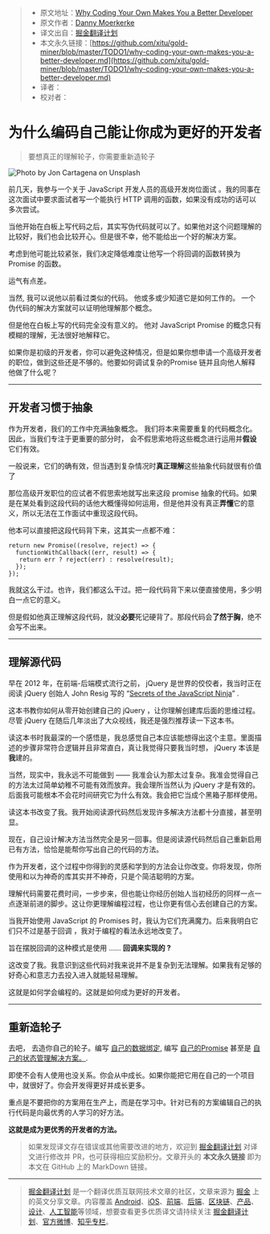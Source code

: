 > * 原文地址：[Why Coding Your Own Makes You a Better Developer](https://medium.com/better-programming/why-coding-your-own-makes-you-a-better-developer-5c53439c5e4a)
> * 原文作者：[Danny Moerkerke](https://medium.com/@dannymoerkerke)
> * 译文出自：[掘金翻译计划](https://github.com/xitu/gold-miner)
> * 本文永久链接：[https://github.com/xitu/gold-miner/blob/master/TODO1/why-coding-your-own-makes-you-a-better-developer.md](https://github.com/xitu/gold-miner/blob/master/TODO1/why-coding-your-own-makes-you-a-better-developer.md)
> * 译者：
> * 校对者：

# 为什么编码自己能让你成为更好的开发者

> 要想真正的理解轮子，你需要重新造轮子

![Photo by [Jon Cartagena](https://unsplash.com/@cartega?utm_source=medium&utm_medium=referral) on [Unsplash](https://unsplash.com?utm_source=medium&utm_medium=referral)](https://cdn-images-1.medium.com/max/10368/0*nbaB-g7qNeIhN7iN)

 前几天，我参与一个关于 JavaScript 开发人员的高级开发岗位面试 。我的同事在这次面试中要求面试者写一个能执行 HTTP 调用的函数，如果没有成功的话可以多次尝试。

当他开始在白板上写代码之后，其实写伪代码就可以了。如果他对这个问题理解的比较好，我们也会比较开心。但是很不幸，他不能给出一个好的解决方案。

考虑到他可能比较紧张，我们决定降低难度让他写一个将回调的函数转换为 Promise 的函数。

运气有点差。

当然,  我可以说他以前看过类似的代码。  他或多或少知道它是如何工作的。 一个伪代码的解决方案就可以证明他理解那个概念。

 但是他在白板上写的代码完全没有意义的。 他对 JavaScript Promise 的概念只有模糊的理解，无法很好地解释它。 

如果你是初级的开发者，你可以避免这种情况，但是如果你想申请一个高级开发者的职位，做到这些还是不够的。他要如何调试复杂的Promise 链并且向他人解释他做了什么呢？

---

## 开发者习惯于抽象

 作为开发者，我们的工作中充满抽象概念。 我们将本来需要重复的代码概念化。 因此，当我们专注于更重要的部分时， 会不假思索地将这些概念进行运用并**假设**它们有效。

 一般说来，它们的确有效，但当遇到复杂情况时**真正理解**这些抽象代码就很有价值了  

那位高级开发职位的应试者不假思索地就写出来这段 promise 抽象的代码。如果是在某处看到这段代码的话他大概懂得如何运用，但是他并没有真正**弄懂**它的意义，所以无法在工作面试中重现这段代码。  

他本可以直接把这段代码背下来，这其实一点都不难：

```
return new Promise((resolve, reject) => {
  functionWithCallback((err, result) => {
   return err ? reject(err) : resolve(result);
  });
});
```

我就这么干过。也许，我们都这么干过。把一段代码背下来以便直接使用，多少明白一点它的意义。

但是假如他真正理解这段代码，就没**必要**死记硬背了。那段代码会**了然于胸**，绝不会写不出来。

---

## 理解源代码

早在 2012 年，在前端-后端模式流行之前， jQuery 是世界的佼佼者，我当时正在阅读 jQuery 创始人 John Resig 写的 “[Secrets of the JavaScript Ninja](https://www.manning.com/books/secrets-of-the-javascript-ninja)” .

这本书教你如何从零开始创建自己的 jQuery ，让你理解创建库后面的思维过程。尽管 jQuery 在随后几年淡出了大众视线，我还是强烈推荐读一下这本书。

读这本书时我最深的一个感悟是，我总感觉自己本应该能想得出这个主意。里面描述的步骤非常符合逻辑并且非常直白，真让我觉得只要我当时想， jQuery 本该是**我**建的。

当然，现实中，我永远不可能做到 —— 我准会认为那太过复杂。我准会觉得自己的方法太过简单幼稚不可能有效而放弃。我会理所当然认为 jQuery 才是有效的。后面我可能根本不会花时间研究它为什么有效。我会把它当成个黑箱子那样使用。

读这本书改变了我。我开始阅读源代码然后发现许多解决方法都十分直接，甚至明显。

现在，自己设计解决方法当然完全是另一回事。但是阅读源代码然后自己重新启用已有方法，恰恰是能帮你写出自己的代码的方法。

作为开发者，这个过程中你得到的灵感和学到的方法会让你改变。你将发现，你所使用和以为神奇的库其实并不神奇，只是个简洁聪明的方案。

理解代码需要花费时间，一步步来，但也能让你经历创始人当初经历的同样一点一点逐渐前进的脚步。这让你更理解编程过程，也让你更有信心去创建自己的方案。

当我开始使用 JavaScript 的 Promises 时，我认为它们充满魔力。后来我明白它们只不过是基于回调 ，我对于编程的看法永远地改变了。

旨在摆脱回调的这种模式是使用 …… **回调来实现的 ?**  

这改变了我。我意识到这些代码对我来说并不是复杂到无法理解。如果我有足够的好奇心和意志力去投入进入就能轻易理解。

这就是如何学会编程的。这就是如何成为更好的开发者。

---

## 重新造轮子

去吧， 去造你自己的轮子。编写 [自己的数据绑定](https://medium.com/swlh/https-medium-com-drmoerkerke-data-binding-for-web-components-in-just-a-few-lines-of-code-33f0a46943b3?source=friends_link&sk=09dd590e07b3300bae4b63dbb716cc39), 编写 [自己的Promise](https://hackernoon.com/implementing-javascript-promise-in-70-lines-of-code-b3592565af0f) 甚至是 [自己的状态管理解决方案。](https://css-tricks.com/build-a-state-management-system-with-vanilla-javascript/).

即使不会有人使用也没关系。你会从中成长。如果你能把它用在自己的一个项目中，就很好了。你会开发得更好并成长更多。  

重点是不要把你的方案用在生产上，而是在学习中。针对已有的方案编辑自己的执行代码是向最优秀的人学习的好方法。

**这就是成为更优秀的开发者的方法。**  

> 如果发现译文存在错误或其他需要改进的地方，欢迎到 [掘金翻译计划](https://github.com/xitu/gold-miner) 对译文进行修改并 PR，也可获得相应奖励积分。文章开头的 **本文永久链接** 即为本文在 GitHub 上的 MarkDown 链接。

---

> [掘金翻译计划](https://github.com/xitu/gold-miner) 是一个翻译优质互联网技术文章的社区，文章来源为 [掘金](https://juejin.im) 上的英文分享文章。内容覆盖 [Android](https://github.com/xitu/gold-miner#android)、[iOS](https://github.com/xitu/gold-miner#ios)、[前端](https://github.com/xitu/gold-miner#前端)、[后端](https://github.com/xitu/gold-miner#后端)、[区块链](https://github.com/xitu/gold-miner#区块链)、[产品](https://github.com/xitu/gold-miner#产品)、[设计](https://github.com/xitu/gold-miner#设计)、[人工智能](https://github.com/xitu/gold-miner#人工智能)等领域，想要查看更多优质译文请持续关注 [掘金翻译计划](https://github.com/xitu/gold-miner)、[官方微博](http://weibo.com/juejinfanyi)、[知乎专栏](https://zhuanlan.zhihu.com/juejinfanyi)。
